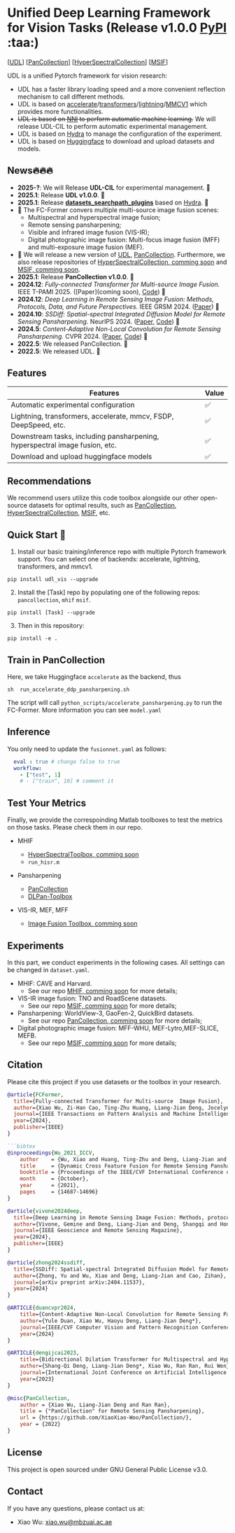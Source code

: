 # Unified Deep Learning Framework for Vision Tasks (Release v1.0.0 [PyPI](https://pypi.org/project/udl-vis/) :taa:)


[[UDL](https://github.com/XiaoXiao-Woo/UDL)] [[PanCollection](https://github.com/XiaoXiao-Woo/PanCollection)] [[HyperSpectralCollection]()] [[MSIF]()] 

UDL is a unified Pytorch framework for vision research:

* UDL has a faster library loading speed and a more convenient reflection mechanism to call different methods.
* UDL is based on [accelerate](https://github.com/huggingface/accelerate)/[transformers](https://github.com/huggingface/transformers)/[lightning](https://github.com/LightningAI/lightning)/[MMCV1](https://github.com/open-mmlab/mmcv) which provides more functionalities.
* ~~UDL is based on [NNI](https://nni.readthedocs.io/en/stable/) to perform automatic machine learning.~~ We will release UDL-CIL to perform automatic experimental management.
* UDL is based on [Hydra](https://hydra.cc/docs/intro/) to manage the configuration of the experiment.
* UDL is based on [Huggingface](https://huggingface.co/) to download and upload datasets and models.


## News🔥🔥🔥
* **2025-?**: We will Release **UDL-CIL** for experimental management. 🎉
* **2025.1**: Release **UDL v1.0.0**. 🎉
* **2025.1**: Release **[datasets_searchpath_plugins](https://github.com/XiaoXiao-Woo/datasets_searchpath_plugins)** based on [Hydra](https://hydra.cc/docs/intro/). 🎉
* :art: The FC-Former convers multiple multi-source image fusion scenes:
  * Multispectral and hyperspectral image fusion;
  * Remote sensing pansharpening;
  * Visible and infrared image fusion (VIS-IR); 
  * Digital photographic image fusion: Multi-focus image fusion (MFF) and multi-exposure image fusion (MEF). 
* 🎁 We will release a new version of [UDL](https://github.com/XiaoXiao-Woo/UDL), [PanCollection](https://github.com/XiaoXiao-Woo/PanCollection). Furthermore, we also release repositories of [HyperSpectralCollection, comming soon](https://github.com/XiaoXiao-Woo/HyperSpectralCollection) and [MSIF, comming soon](https://github.com/XiaoXiao-Woo/MSIF).
* **2025.1**: Release **PanCollection v1.0.0**. 🎉
* **2024.12**: *Fully-connected Transformer for Multi-source Image Fusion.*  IEEE T-PAMI 2025. ([Paper](coming soon), [Code](https://github.com/XiaoXiao-Woo/FC-Former)) 📖
* **2024.12**: *Deep Learning in Remote Sensing Image Fusion: Methods, Protocols, Data, and Future Perspectives.* IEEE GRSM 2024. ([Paper](https://ieeexplore.ieee.org/abstract/document/10778974)) 📖
* **2024.10**: *SSDiff: Spatial-spectral Integrated Diffusion Model for Remote Sensing Pansharpening.* NeurIPS 2024. ([Paper](https://openreview.net/pdf?id=QMVydwvrx7), [Code](https://github.com/Z-ypnos/SSDiff_main)) 🚀
* **2024.5**: *Content-Adaptive Non-Local Convolution for Remote Sensing Pansharpening.* CVPR 2024. ([Paper](https://openaccess.thecvf.com/content/CVPR2024/html/Duan_Content-Adaptive_Non-Local_Convolution_for_Remote_Sensing_Pansharpening_CVPR_2024_paper.html), [Code](https://github.com/YuleDuan/CANConv)) 🚀
* **2022.5**: We released PanCollection. 🎉
* **2022.5**: We released UDL. 🎉

## Features

| **Features**                                                                     | **Value** |
| -------------------------------------------------------------------------------- | --------- |
| Automatic experimental configuration                                             | ✅         |
| Lightning, transformers, accelerate, mmcv, FSDP, DeepSpeed, etc.                 | ✅         |
| Downstream tasks, including pansharpening, hyperspectral image fusion, etc.       | ✅         |
| Download and upload huggingface models                                           | ✅         |


## Recommendations

We recommend users utilize this code toolbox alongside our other open-source datasets for optimal results, such as [PanCollection](https://github.com/XiaoXiao-Woo/PanCollection), [HyperSpectralCollection](https://github.com/XiaoXiao-Woo/HyperSpectralCollection), [MSIF](https://github.com/XiaoXiao-Woo/MSIF), etc.




## Quick Start 🤗
1. Install our basic training/inference repo with multiple Pytorch framework support. You can select one of backends: accelerate, lightning, transformers, and mmcv1.
```
pip install udl_vis --upgrade
```
2. Install the [Task] repo by populating one of the following repos: ``pancollection``, ``mhif`` ``msif``.

``` 
pip install [Task] --upgrade
```

3. Then in this repository:
```
pip install -e .
```



## Train in PanCollection
Here, we take Huggingface ``accelerate`` as the backend, thus
```
sh  run_accelerate_ddp_pansharpening.sh
```
The script will call ``python_scripts/accelerate_pansharpening.py`` to run the FC-Former. More information you can see ``model.yaml``


## Inference 
You only need to update the `fusionnet.yaml` as follows:
```yaml
  eval : true # change false to true
  workflow:
    - ["test", 1]
    # - ["train", 10] # comment it
```




## Test Your Metrics
Finally, we provide the correspoinding Matlab toolboxes to test the metrics on those tasks. Please check them in our repo.

* MHIF
  * [HyperSpectralToolbox, comming soon](https://github.com/XiaoXiao-Woo/HyperSpectralToolbox)
  * `run_hisr.m`
  
* Pansharpening
  * [PanCollection](https://github.com/XiaoXiao-Woo/PanCollection)
  * [DLPan-Toolbox](https://github.com/liangjiandeng/DLPan-Toolbox)
  
* VIS-IR, MEF, MFF
  * [Image Fusion Toolbox, comming soon]()



## Experiments
In this part, we conduct experiments in the following cases. All settings can be changed in `dataset.yaml`.
* MHIF: CAVE and Harvard. 
  * See our repo [MHIF, comming soon]() for more details;
* VIS-IR image fusion: TNO and RoadScene datasets. 
  * See our repo [MSIF, comming soon]() for more details;
* Pansharpening: WorldView-3, GaoFen-2, QuickBird datasets.
  * See our repo [PanCollection, comming soon]() for more details;
* Digital photographic image fusion: MFF-WHU, MEF-Lytro,MEF-SLICE, MEFB. 
  * See our repo [MSIF, comming soon]() for more details;




## Citation
Please cite this project if you use datasets or the toolbox in your research.
```bibtex
@article{FCFormer,
  title={Fully-connected Transformer for Multi-source  Image Fusion},
  author={Xiao Wu, Zi-Han Cao, Ting-Zhu Huang, Liang-Jian Deng, Jocelyn Chanussot, and Gemine Vivone}
  journal={IEEE Transactions on Pattern Analysis and Machine Intelligence},
  year={2024},
  publisher={IEEE}
}

```bibtex
@inproceedings{Wu_2021_ICCV,
    author    = {Wu, Xiao and Huang, Ting-Zhu and Deng, Liang-Jian and Zhang, Tian-Jing},
    title     = {Dynamic Cross Feature Fusion for Remote Sensing Pansharpening},
    booktitle = {Proceedings of the IEEE/CVF International Conference on Computer Vision (ICCV)},
    month     = {October},
    year      = {2021},
    pages     = {14687-14696}
}
```

```bibtex
@article{vivone2024deep,
  title={Deep Learning in Remote Sensing Image Fusion: Methods, protocols, data, and future perspectives},
  author={Vivone, Gemine and Deng, Liang-Jian and Deng, Shangqi and Hong, Danfeng and Jiang, Menghui and Li, Chenyu and Li, Wei and Shen, Huanfeng and Wu, Xiao and Xiao, Jin-Liang and others},
  journal={IEEE Geoscience and Remote Sensing Magazine},
  year={2024},
  publisher={IEEE}
}
```

```bibtex
@article{zhong2024ssdiff,
  title={SSDiff: Spatial-spectral Integrated Diffusion Model for Remote Sensing Pansharpening},
  author={Zhong, Yu and Wu, Xiao and Deng, Liang-Jian and Cao, Zihan},
  journal={arXiv preprint arXiv:2404.11537},
  year={2024}
}
```

```bibtex   
@ARTICLE{duancvpr2024,
    title={Content-Adaptive Non-Local Convolution for Remote Sensing Pansharpening},
    author={Yule Duan, Xiao Wu, Haoyu Deng, Liang-Jian Deng*},
    journal={IEEE/CVF Computer Vision and Pattern Recognition Conference (CVPR)},
    year={2024}
}
```

```bibtex
@ARTICLE{dengijcai2023,
    title={Bidirectional Dilation Transformer for Multispectral and Hyperspectral Image Fusion},
    author={Shang-Qi Deng, Liang-Jian Deng*, Xiao Wu, Ran Ran, Rui Wen},
    journal={International Joint Conference on Artificial Intelligence (IJCAI)},
    year={2023}
}
```

```bibtex
@misc{PanCollection,
    author = {Xiao Wu, Liang-Jian Deng and Ran Ran},
    title = {"PanCollection" for Remote Sensing Pansharpening},
    url = {https://github.com/XiaoXiao-Woo/PanCollection/},
    year = {2022}
}
```


## License
This project is open sourced under GNU General Public License v3.0.


## Contact
If you have any questions, please contact us at:
* Xiao Wu: xiao.wu@mbzuai.ac.ae

